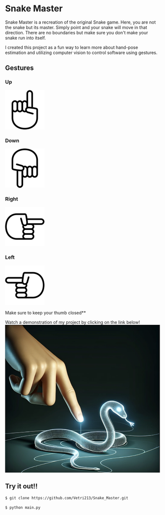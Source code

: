 # Snake Master

Snake Master is a recreation of the original Snake game. Here, you are not the snake but its master. Simply point and your snake will move in that direction. There are no boundaries but make sure you don't make your snake run into itself.

I created this project as a fun way to learn more about hand-pose estimation and utilizing computer vision to control software using gestures. 

## Gestures
### Up
![plot](hand_up.png)
### Down
![plot](hand_down.png)
### Right
![plot](hand_right.png)
### Left
![plot](hand_left.png)

Make sure to keep your thumb closed**

Watch a demonstration of my project by clicking on the link below!
[![IMAGE ALT TEXT](Snake_Master.png)](https://www.youtube.com/watch?v=bNVpjryaT6w)

## Try it out!!

```bash
$ git clone https://github.com/Vetri213/Snake_Master.git
```
```bash
$ python main.py
```
